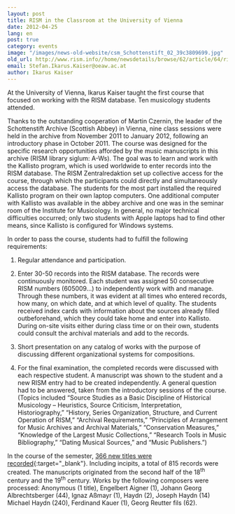 ```yaml
---
layout: post
title: RISM in the Classroom at the University of Vienna
date: 2012-04-25
lang: en
post: true
category: events
image: "/images/news-old-website/csm_Schottenstift_02_39c3809699.jpg"
old_url: http://www.rism.info//home/newsdetails/browse/62/article/64/rism-in-the-classroom-at-the-university-of-vienna.html
email: Stefan.Ikarus.Kaiser@oeaw.ac.at
author: Ikarus Kaiser
---
```



At the University of Vienna, Ikarus Kaiser taught the first course that focused on working with the RISM database. Ten musicology students attended.



Thanks to the outstanding cooperation of Martin Czernin, the leader of the Schottenstift Archive (Scottish Abbey) in Vienna, nine class sessions were held in the archive from November 2011 to January 2012, following an introductory phase in October 2011. The course was designed for the specific research opportunities afforded by the music manuscripts in this archive (RISM library siglum: A-Ws). The goal was to learn and work with the Kallisto program, which is used worldwide to enter records into the RISM database. The RISM Zentralredaktion set up collective access for the course, through which the participants could directly and simultaneously access the database. The students for the most part installed the required Kallisto program on their own laptop computers. One additional computer with Kallisto was available in the abbey archive and one was in the seminar room of the Institute for Musicology. In general, no major technical difficulties occurred; only two students with Apple laptops had to find other means, since Kallisto is configured for Windows systems.



In order to pass the course, students had to fulfill the following requirements:



1. Regular attendance and participation.



2. Enter 30-50 records into the RISM database. The records were continuously monitored. Each student was assigned 50 consecutive RISM numbers (605009...) to independently work with and manage. Through these numbers, it was evident at all times who entered records, how many, on which date, and at which level of quality. The students received index cards with information about the sources already filled outbeforehand, which they could take home and enter into Kallisto. During on-site visits either during class time or on their own, students could consult the archival materials and add to the records.



3. Short presentation on any catalog of works with the purpose of discussing different organizational systems for compositions.



4. For the final examination, the completed records were discussed with each respective student. A manuscript was shown to the student and a new RISM entry had to be created independently. A general question had to be answered, taken from the introductory sessions of the course. (Topics included “Source Studies as a Basic Discipline of Historical Musicology – Heuristics, Source Criticism, Interpretation, Historiography,” “History, Series Organization, Structure, and Current Operation of RISM,” “Archival Requirements,” “Principles of Arrangement for Music Archives and Archival Materials,” “Conservation Measures,” “Knowledge of the Largest Music Collections,” “Research Tools in Music Bibliography,” “Dating Musical Sources,” and “Music Publishers.”)



In the course of the semester, [366 new titles were recorded](https://opac.rism.info/search?View=rism&siglum=A-Ws){:target="_blank"}. Including incipits, a total of 815 records were created. The manuscripts originated from the second half of the 18<sup>th</sup> century and the 19<sup>th</sup> century. Works by the following composers were processed: Anonymous (1 title), Engelbert Aigner (1), Johann Georg Albrechtsberger (44), Ignaz Aßmayr (1), Haydn (2), Joseph Haydn (14) Michael Haydn (240), Ferdinand Kauer (1), Georg Reutter fils (62).